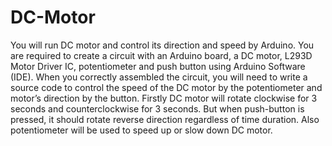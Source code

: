 # DC-Motor
You will run DC motor and control its direction and speed by Arduino.
You are required to create a circuit with an Arduino board, a DC motor, L293D Motor
Driver IC, potentiometer and push button using Arduino Software (IDE).
When you correctly assembled the circuit, you will need to write a source code to
control the speed of the DC motor by the potentiometer and motor’s direction by the
button. 
Firstly DC motor will rotate clockwise for 3 seconds and counterclockwise for 3 seconds.
But when push-button is pressed, it should rotate reverse direction regardless of time duration. 
Also potentiometer will be used to speed up or slow down DC motor.
